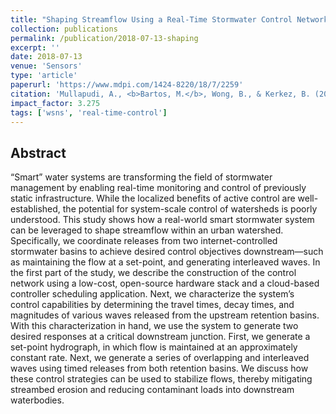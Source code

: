 ```yaml
---
title: "Shaping Streamflow Using a Real-Time Stormwater Control Network"
collection: publications
permalink: /publication/2018-07-13-shaping
excerpt: ''
date: 2018-07-13
venue: 'Sensors'
type: 'article'
paperurl: 'https://www.mdpi.com/1424-8220/18/7/2259'
citation: 'Mullapudi, A., <b>Bartos, M.</b>, Wong, B., & Kerkez, B. (2018). Shaping streamflow using a real-time stormwater control network. <i>Sensors</i>, 18(7). doi:10.3390/s18072259'
impact_factor: 3.275
tags: ['wsns', 'real-time-control']
---
```


## Abstract

“Smart” water systems are transforming the field of stormwater management by enabling real-time monitoring and control of previously static infrastructure. While the localized benefits of active control are well-established, the potential for system-scale control of watersheds is poorly understood. This study shows how a real-world smart stormwater system can be leveraged to shape streamflow within an urban watershed. Specifically, we coordinate releases from two internet-controlled stormwater basins to achieve desired control objectives downstream—such as maintaining the flow at a set-point, and generating interleaved waves. In the first part of the study, we describe the construction of the control network using a low-cost, open-source hardware stack and a cloud-based controller scheduling application. Next, we characterize the system’s control capabilities by determining the travel times, decay times, and magnitudes of various waves released from the upstream retention basins. With this characterization in hand, we use the system to generate two desired responses at a critical downstream junction. First, we generate a set-point hydrograph, in which flow is maintained at an approximately constant rate. Next, we generate a series of overlapping and interleaved waves using timed releases from both retention basins. We discuss how these control strategies can be used to stabilize flows, thereby mitigating streambed erosion and reducing contaminant loads into downstream waterbodies.
